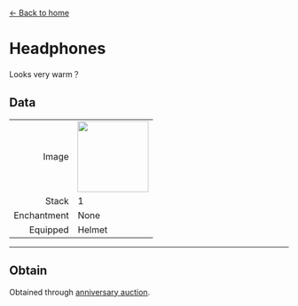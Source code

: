 [← Back to home](../)
# Headphones
Looks very warm？

## Data
<table>
    <tr><td align="end">Image</td><td><img src="https://i.imgur.com/VnKSxgG.gif" width="128"/></td></tr>
    <tr><td align="end">Stack</td><td>1</td></tr>
    <tr><td align="end">Enchantment</td><td>None</td></tr>
    <tr><td align="end">Equipped</td><td>Helmet</td></tr>
</table>

---

## Obtain
Obtained through <a href="../feature/anniversary.md">anniversary auction</a>.
